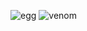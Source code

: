 ![egg](https://capsule-render.vercel.app/api?type=egg&color=black&height=210)
![venom](https://capsule-render.vercel.app/api?type=venom&height=200&text=I%20am%20Jane.&fontSize=70&color=0:6E1D0C,100)
